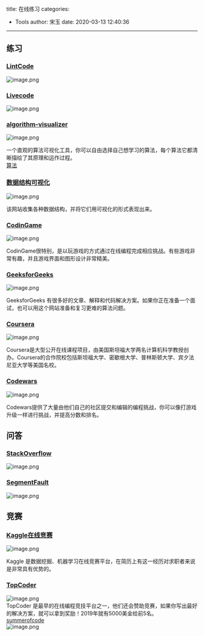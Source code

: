 title: 在线练习
categories:
 - Tools
author: 宋玉
date: 2020-03-13 12:40:36
---

## 练习

### [LintCode](https://www.lintcode.com/problem/)
![image.png](https://cdn.nlark.com/yuque/0/2020/png/394169/1582643960431-99dfe2cd-6c33-4168-a19e-b5b981aaa794.png#align=left&display=inline&height=755&name=image.png&originHeight=1510&originWidth=2878&size=345204&status=done&style=none&width=1439)

### [Livecode](https://livecode.com/)
![image.png](https://cdn.nlark.com/yuque/0/2020/png/394169/1582643994777-121c6c9d-4f3a-4446-a7e6-781d28e15fbd.png#align=left&display=inline&height=765&name=image.png&originHeight=1530&originWidth=2870&size=3269367&status=done&style=none&width=1435)

### [algorithm-visualizer](https://algorithm-visualizer.org/)
![image.png](https://cdn.nlark.com/yuque/0/2020/png/394169/1583539255810-ed02c3da-4a6e-4e95-abca-e751982c3696.png#align=left&display=inline&height=769&name=image.png&originHeight=1538&originWidth=2880&size=734377&status=done&style=none&width=1440)

一个直观的算法可视化工具，你可以自由选择自己想学习的算法，每个算法它都清晰描绘了其原理和运作过程。<br />[算法](https://github.com/MisterBooo/LeetCodeAnimation)

### [数据结构可视化](https://www.cs.usfca.edu/~galles/visualization/Algorithms.html)
![image.png](https://cdn.nlark.com/yuque/0/2020/png/394169/1583539321822-391ea725-f7c8-42bb-a694-be9d17b0b198.png#align=left&display=inline&height=762&name=image.png&originHeight=1524&originWidth=2878&size=394516&status=done&style=none&width=1439)

该网站收集各种数据结构，并将它们用可视化的形式表现出来。

### [CodinGame](https://www.codingame.com/start)
![image.png](https://cdn.nlark.com/yuque/0/2020/png/394169/1583977461039-9c6fcf5f-2d9f-456c-9195-ab28b0a548b0.png#align=left&display=inline&height=604&name=image.png&originHeight=604&originWidth=1440&size=1331311&status=done&style=none&width=1440)

CodinGame很特别，是以玩游戏的方式通过在线编程完成相应挑战。有些游戏非常有趣，并且游戏界面和图形设计非常精美。

### [GeeksforGeeks](https://www.geeksforgeeks.org/)
![image.png](https://cdn.nlark.com/yuque/0/2020/png/394169/1583977474748-7c203cbf-a58c-42d4-b35d-bb7baaa0de88.png#align=left&display=inline&height=786&name=image.png&originHeight=786&originWidth=1404&size=560934&status=done&style=none&width=1404)

GeeksforGeeks 有很多好的文章、解释和代码解决方案。如果你正在准备一个面试，也可以用这个网站准备和复习更难的算法问题。

### [Coursera](https://www.coursera.org/)
![image.png](https://cdn.nlark.com/yuque/0/2020/png/394169/1583977778482-ed4d5e1a-c719-4673-8871-bccd528ce835.png#align=left&display=inline&height=760&name=image.png&originHeight=1520&originWidth=2880&size=4335301&status=done&style=none&width=1440)

Coursera是大型公开在线课程项目，由美国斯坦福大学两名计算机科学教授创办。Coursera的合作院校包括斯坦福大学、密歇根大学、普林斯顿大学、宾夕法尼亚大学等美国名校。

### [Codewars](https://link.zhihu.com/?target=https%3A//www.codewars.com/)
![image.png](https://cdn.nlark.com/yuque/0/2020/png/394169/1583977574059-6647dab3-da54-4537-993d-94e68634e7fb.png#align=left&display=inline&height=764&name=image.png&originHeight=1528&originWidth=2878&size=2481988&status=done&style=none&width=1439)

Codewars提供了大量由他们自己的社区提交和编辑的编程挑战，你可以像打游戏升级一样进行挑战，并提高分数和排名。

## 问答

### [StackOverflow](https://stackoverflow.com/)
![image.png](https://cdn.nlark.com/yuque/0/2020/png/394169/1583846926208-18f2262e-6480-4e71-91b4-2003dd4f2e39.png#align=left&display=inline&height=759&name=image.png&originHeight=1518&originWidth=2876&size=419353&status=done&style=none&width=1438)

### [SegmentFault](https://segmentfault.com/)
![image.png](https://cdn.nlark.com/yuque/0/2020/png/394169/1583846964464-408652ca-32e8-4ab2-b12e-17d14749cccd.png#align=left&display=inline&height=760&name=image.png&originHeight=1520&originWidth=2876&size=1149358&status=done&style=none&width=1438)


## 竞赛

### [Kaggle在线竞赛](https://link.zhihu.com/?target=https%3A//www.kaggle.com/)
![image.png](https://cdn.nlark.com/yuque/0/2020/png/394169/1583977603502-a847023e-7f9f-4380-8812-900405b0bb1b.png#align=left&display=inline&height=717&name=image.png&originHeight=717&originWidth=1440&size=406391&status=done&style=none&width=1440)

Kaggle 是数据挖掘、机器学习在线竞赛平台，在简历上有这一经历对求职者来说是非常具有优势的。

### [TopCoder](https://link.zhihu.com/?target=https%3A//www.topcoder.com/challenges/)
![image.png](https://cdn.nlark.com/yuque/0/2020/png/394169/1583977635975-2ff32cd5-f873-420f-bb51-af9a0a6e4ac7.png#align=left&display=inline&height=496&name=image.png&originHeight=496&originWidth=1080&size=888950&status=done&style=none&width=1080)<br />TopCoder 是最早的在线编程竞技平台之一，他们还会赞助竞赛，如果你写出最好的解决方案，就可以拿到奖励！2019年就有5000美金给前5名。<br />[summerofcode](https://summerofcode.withgoogle.com/)<br />![image.png](https://cdn.nlark.com/yuque/0/2020/png/394169/1584074430990-38e2331d-3b4e-4884-96d3-294e77518e36.png#align=left&display=inline&height=764&name=image.png&originHeight=1528&originWidth=2880&size=1726461&status=done&style=none&width=1440)
